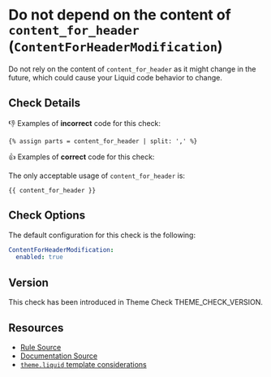 # Do not depend on the content of `content_for_header` (`ContentForHeaderModification`)

Do not rely on the content of `content_for_header` as it might change in the future, which could cause your Liquid code behavior to change.

## Check Details

:-1: Examples of **incorrect** code for this check:

```liquid
{% assign parts = content_for_header | split: ',' %}
```

:+1: Examples of **correct** code for this check:

The only acceptable usage of `content_for_header` is:

```liquid
{{ content_for_header }}
```

## Check Options

The default configuration for this check is the following:

```yaml
ContentForHeaderModification:
  enabled: true
```

## Version

This check has been introduced in Theme Check THEME_CHECK_VERSION.

## Resources

- [Rule Source][codesource]
- [Documentation Source][docsource]
- [`theme.liquid` template considerations][considerations]

[codesource]: /lib/theme_check/checks/check_class_name.rb
[docsource]: /docs/checks/check_class_name.md
[considerations]: https://shopify.dev/docs/themes/theme-templates/theme-liquid#template-considerations
